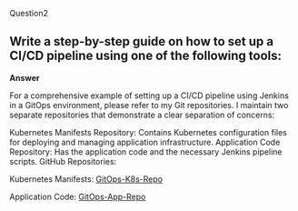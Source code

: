 Question2

Write a step-by-step guide on how to set up a CI/CD pipeline using one of the following tools:
---
**Answer**


For a comprehensive example of setting up a CI/CD pipeline using Jenkins in a GitOps environment, please refer to my Git repositories. I maintain two separate repositories that demonstrate a clear separation of concerns:

Kubernetes Manifests Repository: Contains Kubernetes configuration files for deploying and managing application infrastructure.
Application Code Repository: Has the application code and the necessary Jenkins pipeline scripts.
GitHub Repositories:

Kubernetes Manifests: [GitOps-K8s-Repo](https://github.com/nasirnjs/ci-cd-k8s)

Application Code: [GitOps-App-Repo](https://github.com/nasirnjs/ci-cd-app)

